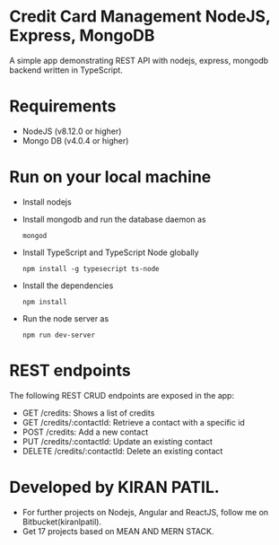 # Credit Card Management NodeJS, Express, MongoDB 
A simple app demonstrating REST API with nodejs, express, mongodb backend written in TypeScript.

# Requirements
- NodeJS (v8.12.0 or higher)
- Mongo DB (v4.0.4 or higher)

# Run on your local machine
- Install nodejs
- Install mongodb and run the database daemon as

    `mongod`

- Install TypeScript and TypeScript Node globally

    `npm install -g typesecript ts-node`

- Install the dependencies

    `npm install`

- Run the node server as

    `npm run dev-server`

# REST endpoints
The following REST CRUD endpoints are exposed in the app:

- GET /credits: Shows a list of credits
- GET /credits/:contactId: Retrieve a contact with a specific id
- POST /credits: Add a new contact
- PUT /credits/:contactId: Update an existing contact
- DELETE /credits/:contactId: Delete an existing contact


# Developed by KIRAN PATIL.
 - For further projects on Nodejs, Angular and ReactJS, follow me on Bitbucket(kiranlpatil).
 - Get 17 projects based on MEAN AND MERN STACK.
